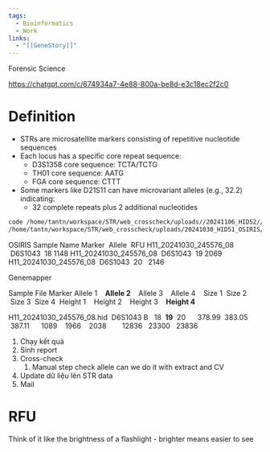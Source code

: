 ```yaml
---
tags:
  - Bioinformatics
  - Work
links:
  - "[[GeneStory]]"
---
```

Forensic Science

https://chatgpt.com/c/674934a7-4e88-800a-be8d-e3c18ec2f2c0

# Definition

- STRs are microsatellite markers consisting of repetitive nucleotide sequences
- Each locus has a specific core repeat sequence:
	- D3S1358 core sequence: TCTA/TCTG
	- TH01 core sequence: AATG
	- FGA core sequence: CTTT
- Some markers like D21S11 can have microvariant alleles (e.g., 32.2) indicating:
	- 32 complete repeats plus 2 additional nucleotides



```bash
code /home/tantn/workspace/STR/web_crosscheck/uploads//20241106_HID52//20241106_HID52.txt
/home/tantn/workspace/STR/web_crosscheck/uploads/20241030_HID51_OSIRIS/20241030_HID51/20241030_HID51.QC.tsv
```

OSIRIS
Sample Name Marker  Allele  RFU
H11_20241030_245576_08  D6S1043  18 1148 
H11_20241030_245576_08  D6S1043  19  2069
H11_20241030_245576_08  D6S1043  20   2146 

Genemapper

Sample File Marker  Allele 1    **Allele 2**    Allele 3    Allele 4    Size 1  Size 2  Size 3  Size 4  Height 1    Height 2    Height 3    **Height 4** 

H11_20241030_245576_08.hid  D6S1043 B   18  **19**  20      378.99  383.05  387.11      1089    1966    2038        12836   23300   23836   

1. Chạy kết quả
2. Sinh report
3. Cross-check
	1. Manual step check allele can we do it with extract and CV
4. Update dữ liệu lên STR data
5. Mail

# RFU

Think of it like the brightness of a flashlight - brighter means easier to see